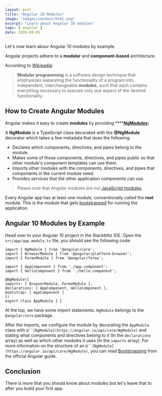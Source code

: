 ```yaml
---
layout: post
title: "Angular 10 Modules"
image: "images/content/html.png"
excerpt: "Learn about Angular 10 modules"
tags: [ angular ] 
date: 2020-08-05 
---
```


Let's now learn abour Angular 10 modules by example.
 
Angular projects adhere to a **modular** and **component-based** architecture. 


According to [Wikipedia](https://en.wikipedia.org/wiki/Modular_programming):


> **Modular programming** is a software design technique that emphasizes separating the functionality of a program into independent, interchangeable **modules**, such that each contains everything necessary to execute only one aspect of the desired functionality.

## How to Create Angular Modules

Angular makes it easy to create **modules** by providing ****[**NgModules**](https://angular.io/guide/ngmodules)**:**

A **NgModule** is a TypeScript class decorated with the **@NgModule** decorator which takes a few metadata that does the following:


- Declares which components, directives, and pipes belong to the module.
- Makes some of those components, directives, and pipes public so that other module's component templates can use them.
- Imports other modules with the components, directives, and pipes that components in the current module need.
- Provides services that the other application components can use.

> Please note that Angular modules are not [JavaScript modules](https://www.techiediaries.com/es-modules-import-export-default/).

Every Angular app has at least one module, conventionally called the **root** module. This is the module that gets [bootstrapped](https://angular.io/guide/bootstrapping) for running the application.

## Angular 10 Modules by Example

Head over to your Angular 10 project in the Stackblitz IDE. Open the `src/app/app.module.ts` file, you should see the following code:


    import { NgModule } from '@angular/core';
    import { BrowserModule } from '@angular/platform-browser';
    import { FormsModule } from '@angular/forms';
    
    import { AppComponent } from './app.component';
    import { HelloComponent } from './hello.component';
    
    @NgModule({
    imports: [ BrowserModule, FormsModule ],
    declarations: [ AppComponent, HelloComponent ],
    bootstrap: [ AppComponent ]
    })
    export class AppModule { }

At the top, we have some import statements. `NgModule` belongs to the `@angular/core` package.

After the imports, we configure the module by decorating the `AppModule` class with `@``[NgModule](https://angular.io/api/core/NgModule)` and stating what components and directives belong to it (In the `declarations` array) as well as which other modules it uses (In the `imports` array). For more information on the structure of an `@``[NgModule](https://angular.io/api/core/NgModule)`, you can read [Bootstrapping](https://angular.io/guide/bootstrapping) from the official Angular guide.


## Conclusion

There is more that you should know about modules but let's leave that to after you build your first app.

